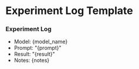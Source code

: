 # Experiment Log Template

### Experiment Log
- Model: {model_name}
- Prompt: "{prompt}"
- Result: "{result}"
- Notes: {notes}
